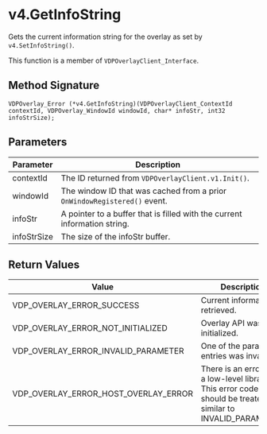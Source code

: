 # v4.GetInfoString

Gets the current information string for the overlay as set by `v4.SetInfoString()`.

This function is a member of `VDPOverlayClient_Interface`.

## Method Signature
```
VDPOverlay_Error (*v4.GetInfoString)(VDPOverlayClient_ContextId contextId, VDPOverlay_WindowId windowId, char* infoStr, int32 infoStrSize); 
```

## Parameters

| Parameter | Description |
| --------- | ----------- |
| contextId | The ID returned from `VDPOverlayClient.v1.Init()`. |
| windowId | The window ID that was cached from a prior `OnWindowRegistered()` event. |
|infoStr | A pointer to a buffer that is filled with the current information string. |
| infoStrSize | The size of the infoStr buffer. |

## Return Values

| Value | Description |
| ----- | ----------- |
| VDP_OVERLAY_ERROR_SUCCESS | Current information retrieved. |
| VDP_OVERLAY_ERROR_NOT_INITIALIZED	| Overlay API was not initialized. |
| VDP_OVERLAY_ERROR_INVALID_PARAMETER | One of the parameter entries was invalid. |
| VDP_OVERLAY_ERROR_HOST_OVERLAY_ERROR | There is an error with a low-level library. This error code should be treated as similar to INVALID_PARAMETER. |


